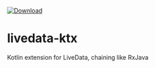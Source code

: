 [ ![Download](https://api.bintray.com/packages/henrytao-me/maven/livedata-ktx/images/download.svg) ](https://bintray.com/henrytao-me/maven/livedata-ktx/_latestVersion)

# livedata-ktx
Kotlin extension for LiveData, chaining like RxJava

